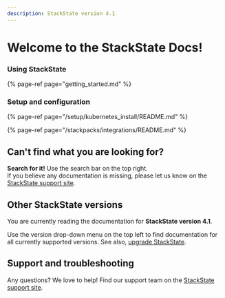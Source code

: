 ```yaml
---
description: StackState version 4.1
---
```


# Welcome to the StackState Docs!


### Using StackState

{% page-ref page="getting_started.md" %}

### Setup and configuration

{% page-ref page="/setup/kubernetes_install/README.md" %}

{% page-ref page="/stackpacks/integrations/README.md" %}


## Can't find what you are looking for?

**Search for it!** Use the search bar on the top right.  
If you believe any documentation is missing, please let us know on the [StackState support site](http://support.stackstate.com/).

## Other StackState versions

You are currently reading the documentation for **StackState version 4.1**.

Use the version drop-down menu on the top left to find documentation for all currently supported versions. See also, [upgrade StackState](setup/upgrading.md).

## Support and troubleshooting

Any questions? We love to help! Find our support team on the [StackState support site](http://support.stackstate.com/).

